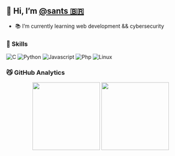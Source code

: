 ## 👋 Hi, I’m [@sants 🇧🇷](https://github.com/sants6)

- 📚 I’m currently learning web development && cybersecurity

### 🚀 Skills
![C](https://img.shields.io/badge/C++-000000?style=flat&logo=cplusplus)
![Python](https://img.shields.io/badge/Python-000000?style=flat&logo=python)
![Javascript](https://img.shields.io/badge/Javascript-000000?style=flat&logo=javascript)
![Php](https://img.shields.io/badge/Php-000000?style=flat&logo=php)
![Linux](https://img.shields.io/badge/Linux-000000?style=flat&logo=linux)

### 😼 GitHub Analytics
<p align="center">
  <img height="180em" src="https://github-readme-stats-eight-theta.vercel.app/api?username=sants6&show_icons=true&theme=algolia&include_all_commits=true&count_private=true"/>
  <img height="180em" src="https://github-readme-stats-eight-theta.vercel.app/api/top-langs/?username=sants6&layout=compact&langs_count=8&theme=algolia"/>
</p>
